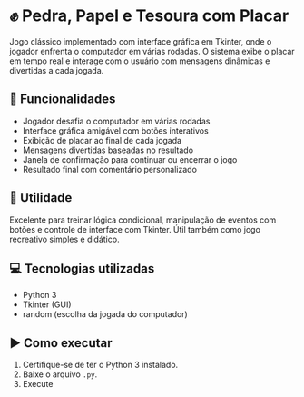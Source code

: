 # ✊ Pedra, Papel e Tesoura com Placar

Jogo clássico implementado com interface gráfica em Tkinter, onde o jogador enfrenta o computador em várias rodadas. O sistema exibe o placar em tempo real e interage com o usuário com mensagens dinâmicas e divertidas a cada jogada.

## 🧩 Funcionalidades

- Jogador desafia o computador em várias rodadas
- Interface gráfica amigável com botões interativos
- Exibição de placar ao final de cada jogada
- Mensagens divertidas baseadas no resultado
- Janela de confirmação para continuar ou encerrar o jogo
- Resultado final com comentário personalizado

## 🎯 Utilidade

Excelente para treinar lógica condicional, manipulação de eventos com botões e controle de interface com Tkinter. Útil também como jogo recreativo simples e didático.

## 💻 Tecnologias utilizadas

- Python 3
- Tkinter (GUI)
- random (escolha da jogada do computador)

## ▶️ Como executar

1. Certifique-se de ter o Python 3 instalado.
2. Baixe o arquivo `.py`.
3. Execute
